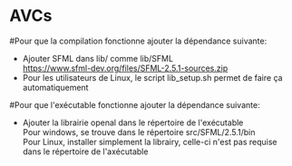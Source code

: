 # AVCs

#Pour que la compilation fonctionne ajouter la dépendance suivante:
- Ajouter SFML dans lib/ comme lib/SFML  
	https://www.sfml-dev.org/files/SFML-2.5.1-sources.zip  
- Pour les utilisateurs de Linux, le script lib_setup.sh permet de faire ça automatiquement  

#Pour que l'exécutable fonctionne ajouter la dépendance suivante:  
- Ajouter la librairie openal dans le répertoire de l'exécutable  
	Pour windows, se trouve dans le répertoire src/SFML/2.5.1/bin  
	Pour Linux, installer simplement la librairy, celle-ci n'est pas requise dans le répertoire de l'axécutable  
